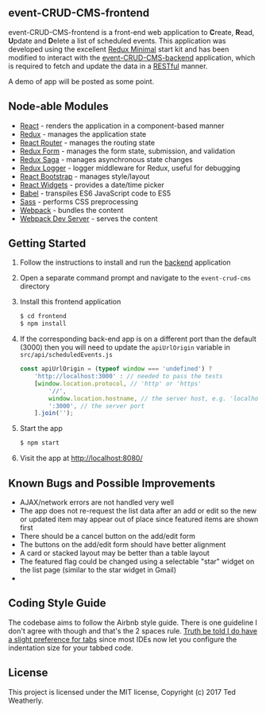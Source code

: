 ## event-CRUD-CMS-frontend ##

event-CRUD-CMS-frontend is a front-end web application to **C**reate, **R**ead, **U**pdate and **D**elete a list of scheduled events.  This application was developed using the excellent [Redux Minimal](https://github.com/catalin-luntraru/redux-minimal) start kit and has been modified to interact with the [event-CRUD-CMS-backend](https://github.com/tw3/event-crud-cms/tree/master/backend) application, which is required to fetch and update the data in a [RESTful](https://en.wikipedia.org/wiki/Representational_state_transfer) manner.

A demo of app will be posted as some point.

## Node-able Modules ##

 - [React](https://github.com/facebook/react) - renders the application in a component-based manner
 - [Redux](https://github.com/reactjs/redux) - manages the application state
 - [React Router](https://github.com/reactjs/react-router) - manages the routing state
 - [Redux Form](https://github.com/erikras/redux-form) - manages the form state, submission, and validation
 - [Redux Saga](https://github.com/redux-saga/redux-saga) - manages asynchronous state changes
 - [Redux Logger](https://github.com/evgenyrodionov/redux-logger) - logger middleware for Redux, useful for debugging
 - [React Bootstrap](https://github.com/react-bootstrap/react-bootstrap) - manages style/layout
 - [React Widgets](https://github.com/jquense/react-widgets) - provides a date/time picker
 - [Babel](https://github.com/babel/babel) - transpiles ES6 JavaScript code to ES5
 - [Sass](https://github.com/sass/node-sass) - performs CSS preprocessing
 - [Webpack](https://github.com/webpack/webpack) - bundles the content
 - [Webpack Dev Server](https://github.com/webpack/webpack-dev-server) - serves the content

## Getting Started ##

 1. Follow the instructions to install and run the [backend](https://github.com/tw3/event-crud-cms/tree/master/backend) application

 2. Open a separate command prompt and navigate to the `event-crud-cms` directory
 
 3. Install this frontend application
 
     ```sh
    $ cd frontend
    $ npm install
    ```

 4. If the corresponding back-end app is on a different port than the default (3000) then you will need to update the `apiUrlOrigin` variable in `src/api/scheduledEvents.js`

    ```javascript
    const apiUrlOrigin = (typeof window === 'undefined') ?
    	'http://localhost:3000' : // needed to pass the tests
    	[window.location.protocol, // 'http' or 'https'
    		'//',
    		window.location.hostname, // the server host, e.g. 'localhost'
    		':3000', // the server port
    	].join('');
    ```

 5. Start the app

    ```sh
    $ npm start
    ```

 8. Visit the app at [http://localhost:8080/](http://localhost:8080/)

## Known Bugs and Possible Improvements ##

 - AJAX/network errors are not handled very well
 - The app does not re-request the list data after an add or edit
 so the new or updated item may appear out of place since featured
 items are shown first
 - There should be a cancel button on the add/edit form
 - The buttons on the add/edit form should have better alignment
 - A card or stacked layout may be better than a table layout
 - The featured flag could be changed using a selectable "star"
 widget on the list page (similar to the star widget in Gmail)
 -

## Coding Style Guide ##

The codebase aims to follow the Airbnb style guide.  There is one guideline
I don't agree with though and that's the 2 spaces rule.  [Truth be told I do
have a slight preference for tabs](https://www.youtube.com/watch?v=SsoOG6ZeyUI)
since most IDEs now  let you configure the indentation size for your tabbed
code.

## License ##

This project is licensed under the MIT license, Copyright (c) 2017 Ted Weatherly.


